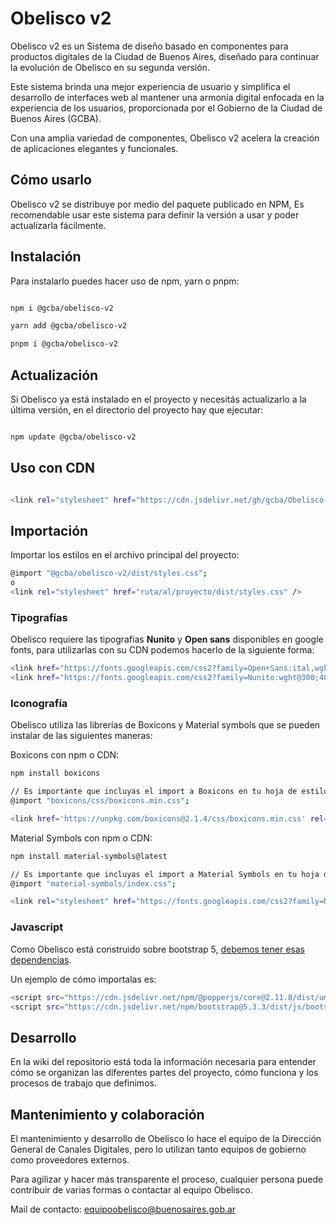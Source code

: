 # Obelisco v2

Obelisco v2 es un Sistema de diseño basado en componentes para productos digitales de la Ciudad de Buenos Aires, diseñado para continuar la evolución de Obelisco en su segunda versión.

Este sistema brinda una mejor experiencia de usuario y simplifica el desarrollo de interfaces web al mantener una armonía digital enfocada en la experiencia de los usuarios, proporcionada por el Gobierno de la Ciudad de Buenos Aires (GCBA).

Con una amplia variedad de componentes, Obelisco v2 acelera la creación de aplicaciones elegantes y funcionales.

## Cómo usarlo

Obelisco v2 se distribuye por medio del paquete publicado en NPM, Es recomendable usar este sistema para definir la versión a usar y poder actualizarla fácilmente.

## Instalación

Para instalarlo puedes hacer uso de npm, yarn o pnpm:

```sh

npm i @gcba/obelisco-v2

yarn add @gcba/obelisco-v2

pnpm i @gcba/obelisco-v2

```

## Actualización

Si Obelisco ya está instalado en el proyecto y necesitás actualizarlo a la última versión, en el directorio del proyecto hay que ejecutar:

```sh

npm update @gcba/obelisco-v2

```

## Uso con CDN

```sh

<link rel="stylesheet" href="https://cdn.jsdelivr.net/gh/gcba/Obelisco-v2@main/dist/styles.css" />

```

## Importación

Importar los estilos en el archivo principal del proyecto:

```sh
@import "@gcba/obelisco-v2/dist/styles.css";
o
<link rel="stylesheet" href="ruta/al/proyecto/dist/styles.css" />
```

### Tipografías

Obelisco requiere las tipografías **Nunito** y **Open sans** disponibles en google fonts, para utilizarlas con su CDN podemos hacerlo de la siguiente forma:

```sh
<link href="https://fonts.googleapis.com/css2?family=Open+Sans:ital,wght@0,400;0,600;0,700;1,400&display=swap" rel="stylesheet" />
<link href="https://fonts.googleapis.com/css2?family=Nunito:wght@300;400;600;700&display=swap" rel="stylesheet" />
```

### Iconografía

Obelisco utiliza las librerías de Boxicons y Material symbols que se pueden instalar de las siguientes maneras:

Boxicons con npm o CDN:

```sh
npm install boxicons

// Es importante que incluyas el import a Boxicons en tu hoja de estilos si lo usas via NPM
@import "boxicons/css/boxicons.min.css";
```

```sh
<link href='https://unpkg.com/boxicons@2.1.4/css/boxicons.min.css' rel='stylesheet' />
```

Material Symbols con npm o CDN:

```sh
npm install material-symbols@latest

// Es importante que incluyas el import a Material Symbols en tu hoja de estilos si lo usas via NPM
@import "material-symbols/index.css";
```

```sh
<link rel="stylesheet" href="https://fonts.googleapis.com/css2?family=Material+Symbols+Rounded:opsz,wght,FILL,GRAD@24,400,1,0"/>
```

### Javascript

Como Obelisco está construido sobre bootstrap 5, [debemos tener esas dependencias](https://getbootstrap.com/docs/5.3/getting-started/download/#cdn-via-jsdelivr).

Un ejemplo de cómo importalas es:

```sh
<script src="https://cdn.jsdelivr.net/npm/@popperjs/core@2.11.8/dist/umd/popper.min.js" integrity="sha384-I7E8VVD/ismYTF4hNIPjVp/Zjvgyol6VFvRkX/vR+Vc4jQkC+hVqc2pM8ODewa9r" crossOrigin="anonymous"></script>
<script src="https://cdn.jsdelivr.net/npm/bootstrap@5.3.3/dist/js/bootstrap.min.js" integrity="sha384-0pUGZvbkm6XF6gxjEnlmuGrJXVbNuzT9qBBavbLwCsOGabYfZo0T0to5eqruptLy" crossOrigin="anonymous"></script>
```

## Desarrollo

En la wiki del repositorio está toda la información necesaria para entender cómo se organizan las diferentes partes del proyecto, cómo funciona y los procesos de trabajo que definimos.

## Mantenimiento y colaboración

El mantenimiento y desarrollo de Obelisco lo hace el equipo de la Dirección General de Canales Digitales, pero lo utilizan tanto equipos de gobierno como proveedores externos.

Para agilizar y hacer más transparente el proceso, cualquier persona puede contribuir de varias formas o contactar al equipo Obelisco.

Mail de contacto: equipoobelisco@buenosaires.gob.ar
